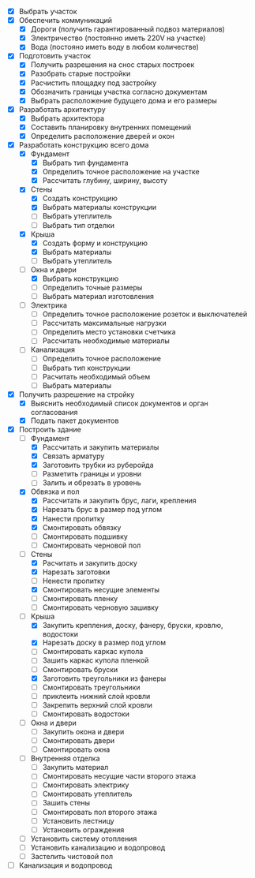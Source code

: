 ﻿- [x] Выбрать участок  
- [x] Обеспечить коммуникаций  
	- [x] Дороги (получить гарантированный подвоз материалов)  
	- [x] Электричество  (постоянно иметь 220V на участке)
	- [x] Вода  (постояно иметь воду в любом количестве)
- [x] Подготовить участок  
	- [x] Получить разрешения на снос старых построек  
	- [x] Разобрать старые постройки  
	- [x] Расчистить площадку под застройку  
	- [x] Обозначить границы участка согласно документам  
	- [x] Выбрать расположение будущего дома и его размеры  
- [x] Разработать архитектуру  
	- [x] Выбрать архитектора  
	- [x] Составить планировку внутренних помещений  
	- [x] Определить расположение дверей и окон  
- [x] Разработать конструкцию всего дома  
	- [x] Фундамент  
		- [x] Выбрать тип фундамента 
		- [x] Определить точное расположение на участке 
		- [x] Рассчитать глубину, ширину, высоту  
	- [x] Стены  
		- [x] Создать конструкцию  
		- [x] Выбрать материалы конструкции  
		- [ ] Выбрать утеплитель  
		- [ ] Выбрать тип отделки  
	- [x] Крыша  
		- [x] Создать форму и конструкцию  
		- [x] Выбрать материалы  
		- [ ] Выбрать утеплитель  
	- [ ] Окна и двери  
		- [x] Выбрать конструкцию  
		- [ ] Определить точные размеры  
		- [ ] Выбрать материал изготовления  
	- [ ] Электрика  
		- [ ] Определить точное расположение розеток и выключателей  
		- [ ] Рассчитать максимальные нагрузки  
		- [ ] Определить место установки счетчика  
		- [ ] Рассчитать необходимые материалы  
	- [ ] Канализация  
		- [ ] Определить точное расположение  
		- [ ] Выбрать тип конструкции  
		- [ ] Расчитать необходимый объем  
		- [ ] Выбрать материалы  
- [x] Получить разрешение на стройку  
	- [x] Выяснить необходимый список документов и орган согласования  
	- [x] Подать пакет документов  
- [x] Построить здание  
	- [ ] Фундамент  
		- [x] Рассчитать и закупить материалы  
		- [x] Связать арматуру
  		- [x] Заготовить трубки из руберойда
		- [ ] Разметить границы и уровни  
		- [ ] Залить и обрезать в уровень   
	- [x] Обвязка и пол  
		- [x] Рассчитать  и закупить брус, лаги, крепления  
		- [x] Нарезать брус в размер под углом  
		- [x] Нанести пропитку  
		- [x] Смонтировать обвязку  
		- [ ] Смонтировать подшивку   
		- [ ] Смонтировать черновой пол   
	- [ ] Стены  
		- [x] Расчитать и закупить доску  
		- [x] Нарезать заготовки  
		- [ ] Ненести пропитку  
		- [x] Смонтировать несущие элементы
		- [ ] Смонтировать пленку
  		- [ ] Смонтировать черновую зашивку
	- [ ] Крыша  
		- [x] Закупить крепления, доску, фанеру, бруски, кровлю, водостоки 
		- [x] Нарезать доску в размер под углом  
		- [ ] Смонтировать каркас купола  
		- [ ] Зашить каркас купола пленкой  
		- [ ] Смонтировать бруски
  		- [x] Заготовить треугольники из фанеры
		- [ ] Смонтировать треугольники  
		- [ ] приклеить нижний слой кровли  
		- [ ] Закрепить верхний слой кровли  
		- [ ] Смонтировать водостоки  
	- [ ] Окна и двери  
		- [ ] Закупить окона и двери  
		- [ ] Смонтировать двери  
		- [ ] Смонтировать окна  
	- [ ] Внутренняя отделка  
		- [ ] Закупить материал  
		- [ ] Смонтировать несущие части второго этажа  
		- [ ] Смонтировать электрику  
		- [ ] Смонтировать утеплитель  
		- [ ] Зашить стены  
		- [ ] Смонтировать пол второго этажа  
		- [ ] Установить лестницу  
		- [ ] Установить ограждения  
	- [ ] Установить систему отопления  
	- [ ] Установить канализацию и водопровод  
	- [ ] Застелить чистовой пол  
- [ ] Канализация и водопровод  
